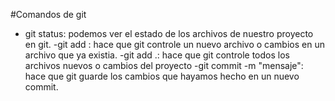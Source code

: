 #Comandos de git

- git status: podemos ver el estado de los archivos de nuestro proyecto en git.
-git add <file>: hace que git controle un nuevo archivo o cambios en un archivo que ya existia.
-git add .: hace que git controle todos los archivos nuevos o cambios del proyecto
-git commit -m "mensaje": hace que git guarde los cambios que hayamos hecho en un nuevo commit.